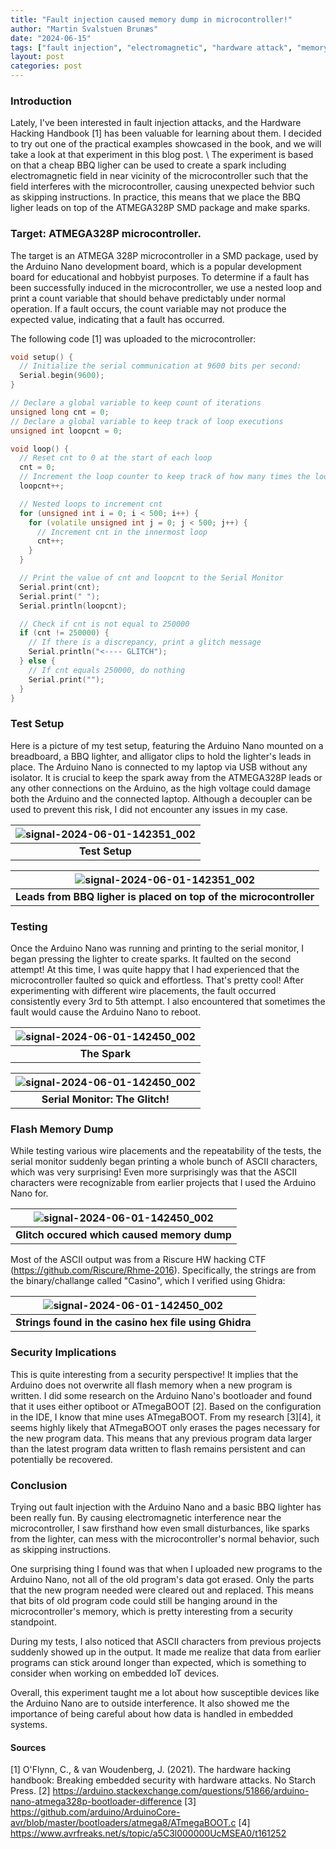 ```yaml
---
title: "Fault injection caused memory dump in microcontroller!"
author: "Martin Svalstuen Brunæs"
date: "2024-06-15"
tags: ["fault injection", "electromagnetic", "hardware attack", "memory dump"]
layout: post
categories: post
---
```


### Introduction
Lately, I've been interested in fault injection attacks, and the Hardware Hacking Handbook [1] has been valuable for learning about them. I decided to try out one of the practical examples showcased in the book, and we will take a look at that experiment in this blog post. \\ The experiment is based on that a cheap BBQ ligher can be used to create a spark including electromagnetic field in near vicinity of the microcontroller such that the field interferes with the microcontroller, causing unexpected behvior such as skipping instructions. In practice, this means that we place the BBQ ligher leads on top of the ATMEGA328P SMD package and make sparks. 

### Target: ATMEGA328P microcontroller.
The target is an ATMEGA 328P microcontroller in a SMD package, used by the Arduino Nano development board, which is a popular development board for educational and hobbyist purposes. To determine if a fault has been successfully induced in the microcontroller, we use a nested loop and print a count variable that should behave predictably under normal operation. If a fault occurs, the count variable may not produce the expected value, indicating that a fault has occurred.

The following code [1] was uploaded to the microcontroller:
``` cpp
void setup() {
  // Initialize the serial communication at 9600 bits per second:
  Serial.begin(9600);
}

// Declare a global variable to keep count of iterations
unsigned long cnt = 0;
// Declare a global variable to keep track of loop executions
unsigned int loopcnt = 0;

void loop() {
  // Reset cnt to 0 at the start of each loop
  cnt = 0;
  // Increment the loop counter to keep track of how many times the loop has run
  loopcnt++;

  // Nested loops to increment cnt
  for (unsigned int i = 0; i < 500; i++) {
    for (volatile unsigned int j = 0; j < 500; j++) {
      // Increment cnt in the innermost loop
      cnt++;
    }
  }

  // Print the value of cnt and loopcnt to the Serial Monitor
  Serial.print(cnt);
  Serial.print(" ");
  Serial.println(loopcnt);

  // Check if cnt is not equal to 250000
  if (cnt != 250000) {
    // If there is a discrepancy, print a glitch message
    Serial.println("<---- GLITCH");
  } else {
    // If cnt equals 250000, do nothing
    Serial.print("");
  }
}
```

### Test Setup

Here is a picture of my test setup, featuring the Arduino Nano mounted on a breadboard, a BBQ lighter, and alligator clips to hold the lighter's leads in place. The Arduino Nano is connected to my laptop via USB without any isolator. It is crucial to keep the spark away from the ATMEGA328P leads or any other connections on the Arduino, as the high voltage could damage both the Arduino and the connected laptop. Although a decoupler can be used to prevent this risk, I did not encounter any issues in my case.

| ![signal-2024-06-01-142351_002](https://github.com/memsecno/memsec.no/assets/13424965/df73b92d-573a-4533-ad50-2f4d92800029) |
|:--:|
| <b>Test Setup</b>|

| ![signal-2024-06-01-142351_002](https://github.com/memsecno/memsec.no/assets/13424965/72e00ab7-f9f4-49a2-a0ba-d68f68e15483) |
|:--:|
| <b>Leads from BBQ ligher is placed on top of the microcontroller</b>|


### Testing
Once the Arduino Nano was running and printing to the serial monitor, I began pressing the lighter to create sparks. It faulted on the second attempt! At this time, I was quite happy that I had experienced that the microcontroller faulted so quick and effortless. That's pretty cool! After experimenting with different wire placements, the fault occurred consistently every 3rd to 5th attempt. I also encountered that sometimes the fault would cause the Arduino Nano to reboot.  

| ![signal-2024-06-01-142450_002](https://github.com/memsecno/memsec.no/assets/13424965/b2a550a2-7159-4c7e-877e-141582b4371b) |
|:--:|
| <b>The Spark</b>|

| ![signal-2024-06-01-142450_002](https://github.com/memsecno/memsec.no/assets/13424965/9f91e3ac-9979-42d8-bf25-a7fab55edefa) |
|:--:|
| <b>Serial Monitor: The Glitch!</b>|


### Flash Memory Dump
While testing various wire placements and the repeatability of the tests, the serial monitor suddenly began printing a whole bunch of ASCII characters, which was very surprising! Even more surprisingly was that the ASCII characters were recognizable from earlier projects that I used the Arduino Nano for.

| ![signal-2024-06-01-142450_002](https://github.com/memsecno/memsec.no/assets/13424965/0d6c9b64-f1b2-4111-b4fa-f3bc2a5c2c62) |
|:--:|
| <b>Glitch occured which caused memory dump</b>|

Most of the ASCII output was from a Riscure HW hacking CTF (https://github.com/Riscure/Rhme-2016). Specifically, the strings are from the binary/challange called "Casino", which I verified using Ghidra:

| ![signal-2024-06-01-142450_002](https://github.com/memsecno/memsec.no/assets/13424965/1141bed4-eaed-47a9-9c40-4186d0546545) |
|:--:|
| <b>Strings found in the casino hex file using Ghidra</b>|

### Security Implications
This is quite interesting from a security perspective! It implies that the Arduino does not overwrite all flash memory when a new program is written. I did some research on the Arduino Nano's bootloader and found that it uses either optiboot or ATmegaBOOT [2]. Based on the configuration in the IDE, I know that mine uses ATmegaBOOT. From my research [3][4], it seems highly likely that ATmegaBOOT only erases the pages necessary for the new program data. This means that any previous program data larger than the latest program data written to flash remains persistent and can potentially be recovered.

### Conclusion
Trying out fault injection with the Arduino Nano and a basic BBQ lighter has been really fun. By causing electromagnetic interference near the microcontroller, I saw firsthand how even small disturbances, like sparks from the lighter, can mess with the microcontroller's normal behavior, such as skipping instructions. 

One surprising thing I found was that when I uploaded new programs to the Arduino Nano, not all of the old program's data got erased. Only the parts that the new program needed were cleared out and replaced. This means that bits of old program code could still be hanging around in the microcontroller's memory, which is pretty interesting from a security standpoint.

During my tests, I also noticed that ASCII characters from previous projects suddenly showed up in the output. It made me realize that data from earlier programs can stick around longer than expected, which is something to consider when working on embedded IoT devices.

Overall, this experiment taught me a lot about how susceptible devices like the Arduino Nano are to outside interference. It also showed me the importance of being careful about how data is handled in embedded systems.

#### Sources
[1] O'Flynn, C., & van Woudenberg, J. (2021). The hardware hacking handbook: Breaking embedded security with hardware attacks. No Starch Press.
[2] https://arduino.stackexchange.com/questions/51866/arduino-nano-atmega328p-bootloader-difference
[3] https://github.com/arduino/ArduinoCore-avr/blob/master/bootloaders/atmega8/ATmegaBOOT.c
[4] https://www.avrfreaks.net/s/topic/a5C3l000000UcMSEA0/t161252

